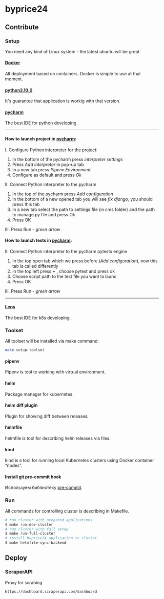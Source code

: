 # byprice24
## Contribute
### Setup
You need any kind of Linux system - the latest ubuntu will be great.

#### [Docker](https://www.docker.com/)
All deployment based on containers. Docker is simple to use at that moment.

#### [python3.10.0](https://www.python.org/downloads/release/python-3100/)
It's guarantee that application is workig with that version.

#### [pycharm](https://www.jetbrains.com/ru-ru/pycharm/)
The best IDE for python developing.

---

#### How to launch project in [pycharm](https://www.jetbrains.com/ru-ru/pycharm/):
I. Configure Python interpreter for the project:
   1. In the bottom of the pycharm press _interpreter settings_
   2. Press _Add interpreter_ in pop-up tab
   3. In a new tab press _Pipenv Environment_
   4. Configure as default and press _Ok_

II. Connect Python interpreter to the pycharm
   1. In the top of the pycharm press _Add configuration_
   2. In the bottom of a new opened tab you will see _fix django_, you should press this tab
   3. In a new tab select the path to settings file (in cms folder) and the path to manage.py file and press Ok
   4. Press OK

III. Press Run - _green arrow_

#### How to launch tests in [pycharm](https://www.jetbrains.com/ru-ru/pycharm/):
II. Connect Python interpreter to the pycharm pytests engine
   1. In the top open tab which we press before (_Add configuration_), now this tab is called differently
   2. In the top left press **+** , choose pytest and press ok
   3. Choose script path to the test file you want to launc
   4. Press OK

III. Press Run - _green arrow_

---

#### [Lens](https://k8slens.dev/)
The best IDE for k8s developing.

### Toolset
All toolset will be installed via make command:
```bash
make setup-toolset
```

#### pipenv
Pipenv is tool to working with virtual environment.

#### helm
Package manager for kubernetes.

#### helm diff plugin
Plugin for showing diff between releases.

#### helmfile
helmfile is tool for describing helm releases via files.

#### kind
kind is a tool for running local Kubernetes clusters using Docker container “nodes”.

#### Install git pre-commit hook
Используем библиотеку [pre-commit](https://pre-commit.com).

### Run
All commands for controlling cluster is describing in Makefile.

```bash
# run cluster with prepared applications
$ make run-dev-cluster
# run cluster with full setup
$ make run-full-cluster
# install byprice24 application to cluster
$ make helmfile-sync-backend
```

## Deploy
### ScraperAPI
Proxy for scrabing
```bash
https://dashboard.scraperapi.com/dashboard
```
